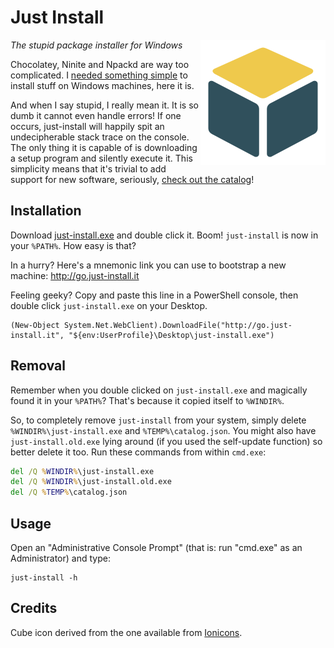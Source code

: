 Just Install
============

<img align="right" src="misc/cube.png" width="200" height="200"/>

*The stupid package installer for Windows*

Chocolatey, Ninite and Npackd are way too complicated. I [needed something
simple](http://lorenzo.villani.me/2013/04/08/just-install-my-stuff/) to install stuff on Windows
machines, here it is.

And when I say stupid, I really mean it. It is so dumb it cannot even handle errors! If one occurs,
just-install will happily spit an undecipherable stack trace on the console. The only thing it is
capable of is downloading a setup program and silently execute it. This simplicity means that it's
trivial to add support for new software, seriously, [check out the
catalog](https://github.com/lvillani/just-install/blob/master/catalog/catalog.yml)!




Installation
------------

Download [just-install.exe](http://lvillani.github.io/just-install/just-install.exe)
and double click it. Boom! `just-install` is now in your `%PATH%`. How easy is
that?

In a hurry? Here's a mnemonic link you can use to bootstrap a new machine: <http://go.just-install.it>

Feeling geeky? Copy and paste this line in a PowerShell console, then double click `just-install.exe` on
your Desktop.

```posh
(New-Object System.Net.WebClient).DownloadFile("http://go.just-install.it", "${env:UserProfile}\Desktop\just-install.exe")
```



Removal
-------

Remember when you double clicked on `just-install.exe` and magically found it in your `%PATH%`?
That's because it copied itself to `%WINDIR%`.

So, to completely remove `just-install` from your system, simply delete `%WINDIR%\just-install.exe`
and `%TEMP%\catalog.json`. You might also have `just-install.old.exe` lying around (if you used the
self-update function) so better delete it too. Run these commands from within `cmd.exe`:

```bat
del /Q %WINDIR%\just-install.exe
del /Q %WINDIR%\just-install.old.exe
del /Q %TEMP%\catalog.json
```



Usage
-----

Open an "Administrative Console Prompt" (that is: run "cmd.exe" as an Administrator) and type:

    just-install -h




Credits
-------

Cube icon derived from the one available from [Ionicons](http://ionicons.com/).
